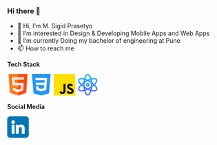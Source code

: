 ### Hi there 👋

- 👋 Hi, I’m M. Sigid Prasetyo
- 👀 I’m interested in Design & Developing Mobile Apps and Web Apps
- 🌱 I’m currently Doing my bachelor of engineering at Pune 
- 📫 How to reach me 

**Tech Stack**

<code><img height="50" src="https://raw.githubusercontent.com/pistachio04/pistachio04/main/html.png"></code>
<code><img height="50" src="https://raw.githubusercontent.com/pistachio04/pistachio04/main/css.png"></code>
<code><img height="50" src="https://raw.githubusercontent.com/pistachio04/pistachio04/main/js.png"></code>
<code><img height="50" src="https://raw.githubusercontent.com/pistachio04/pistachio04/main/atom.png"></code>

**Social Media**

<code><img a href="https://www.linkedin.com/in/jaydip-vidhate-6b58b31b9/" height="50" src="https://raw.githubusercontent.com/pistachio04/pistachio04/main/linkedin.png"></code>

